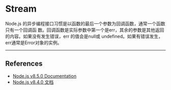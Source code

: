 # Stream

Node.js 的异步编程接口习惯是以函数的最后一个参数为回调函数，通常一个函数只有一个回调函
数。回调函数是实际参数中第一个是err，其余的参数是其他返回的内容。如果没有发生错误，err
的值会是null或 undefined。如果有错误发生，err通常是Error对象的实例。



***
## References
* [Node.js v8.5.0 Documentation](https://nodejs.org/api/stream.html)
* [Node.js v8.4.0 文档](http://nodejs.cn/api/stream.html)
